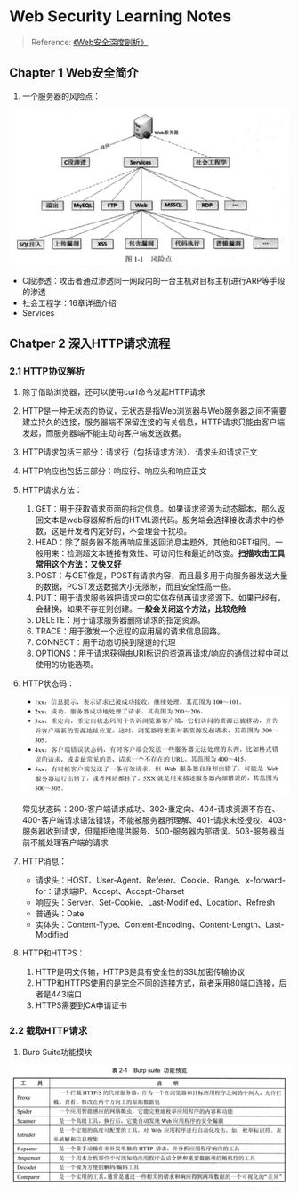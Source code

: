 # Web Security Learning Notes

> Reference: [《Web安全深度剖析》](https://book.douban.com/subject/26348894/)

## Chapter 1 Web安全简介

1. 一个服务器的风险点：

<img src="image-20201015163246148.png" alt="image-20201015163246148" style="zoom:80%;" />

- C段渗透：攻击者通过渗透同一网段内的一台主机对目标主机进行ARP等手段的渗透
- 社会工程学：16章详细介绍
- Services

## Chatper 2 深入HTTP请求流程

### 2.1 HTTP协议解析

1. 除了借助浏览器，还可以使用curl命令发起HTTP请求

2. HTTP是一种无状态的协议，无状态是指Web浏览器与Web服务器之间不需要建立持久的连接，服务器端不保留连接的有关信息，HTTP请求只能由客户端发起，而服务器端不能主动向客户端发送数据。

3. HTTP请求包括三部分：请求行（包括请求方法）、请求头和请求正文

4. HTTP响应也包括三部分：响应行、响应头和响应正文

5. HTTP请求方法：

   1. GET：用于获取请求页面的指定信息。如果请求资源为动态脚本，那么返回文本是web容器解析后的HTML源代码。服务端会选择接收请求中的参数，这是开发者内定好的，不会理会干扰项。
   2. HEAD：除了服务器不能再响应里返回消息主题外，其他和GET相同。一般用来：检测超文本链接有效性、可访问性和最近的改变。**扫描攻击工具常用这个方法：又快又好**
   3. POST：与GET像是，POST有请求内容，而且最多用于向服务器发送大量的数据，POST发送数据大小无限制，而且安全性高一些。
   4. PUT：用于请求服务器把请求中的实体存储再请求资源下。如果已经有，会替换，如果不存在则创建。**一般会关闭这个方法，比较危险**
   5. DELETE：用于请求服务器删除请求的指定资源。
   6. TRACE：用于激发一个远程的应用层的请求信息回路。
   7. CONNECT：用于动态切换到隧道的代理
   8. OPTIONS：用于请求获得由URI标识的资源再请求/响应的通信过程中可以使用的功能选项。

6. HTTP状态码：

   ![image-20201015173949737](image-20201015173949737.png)

   常见状态码：200-客户端请求成功、302-重定向、404-请求资源不存在、400-客户端请求语法错误，不能被服务器所理解、401-请求未经授权、403-服务器收到请求，但是拒绝提供服务、500-服务器内部错误、503-服务器当前不能处理客户端的请求

7. HTTP消息：

   - 请求头：HOST、User-Agent、Referer、Cookie、Range、x-forward-for：请求端IP、Accept、Accept-Charset
   - 响应头：Server、Set-Cookie、Last-Modified、Location、Refresh
   - 普通头：Date
   - 实体头：Content-Type、Content-Encoding、Content-Length、Last-Modified

8. HTTP和HTTPS：

   1. HTTP是明文传输，HTTPS是具有安全性的SSL加密传输协议
   2. HTTP和HTTPS使用的是完全不同的连接方式，前者采用80端口连接，后者是443端口
   3. HTTPS需要到CA申请证书

### 2.2 截取HTTP请求

1. Burp Suite功能模块 

<img src="image-20201015180936654.png" alt="image-20201015180936654" style="zoom:80%;" />


